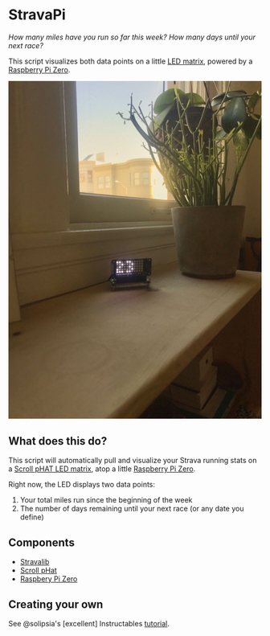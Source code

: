 # StravaPi

*How many miles have you run so far this week?*
*How many days until your next race?*

This script visualizes both data points on a little [LED matrix](https://www.adafruit.com/product/3473), powered by a [Raspberry Pi Zero](https://www.adafruit.com/product/3400).

![alt text](https://github.com/PTPells/StravaPi/blob/master/stravapi.jpg)

## What does this do?

This script will automatically pull and visualize your Strava running stats on a [Scroll pHAT LED matrix](https://www.adafruit.com/product/3473), atop a little [Raspberry Pi Zero](https://www.adafruit.com/product/3400). 

Right now, the LED displays two data points: 
1) Your total miles run since the beginning of the week  
2) The number of days remaining until your next race (or any date you define)


## Components

* [Stravalib](https://pythonhosted.org/stravalib/api.html?highlight=client#module-stravalib.client)
* [Scroll pHat](https://shop.pimoroni.com/products/scroll-phat)
* [Raspbery Pi Zero](https://www.raspberrypi.org/products/raspberry-pi-zero/)


## Creating your own

See @solipsia's [excellent] Instructables [tutorial](http://www.instructables.com/member/solipsia/).
